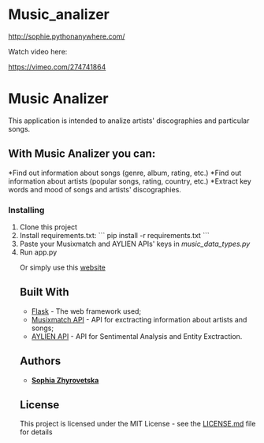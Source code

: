 # Music_analizer
http://sophie.pythonanywhere.com/

Watch video here:

https://vimeo.com/274741864
# Music Analizer

This application is intended to analize artists' discographies and particular songs.

## With Music Analizer you can:

*Find out information about songs (genre, album, rating, etc.)
*Find out information about artists (popular songs, rating, country, etc.)
*Extract key words and mood of songs and artists' discographies.

### Installing

<ol>
<li>Clone this project</li>
<li>Install requirements.txt:
```
pip install -r requirements.txt
```
</li>
<li>Paste your Musixmatch and AYLIEN APIs' keys in <i>music_data_types.py</i></li>
<li>Run app.py</li>

Or simply use this <a href="http://sophie.pythonanywhere.com/">website</a>

## Built With

* [Flask](http://flask.pocoo.org/) - The web framework used;
* [Musixmatch API](https://developer.musixmatch.com/) - API for exctracting information about artists and songs;
* [AYLIEN API](https://aylien.com/text-api/) - API for Sentimental Analysis and Entity Exctraction.


## Authors

* [**Sophia Zhyrovetska**](https://github.com/PurpleBooth)


## License

This project is licensed under the MIT License - see the [LICENSE.md](LICENSE.md) file for details

